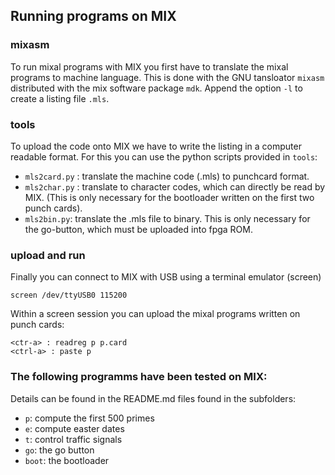 ## Running programs on MIX
### mixasm
To run mixal programs with MIX you first have to translate the mixal programs to machine language. This is done with the GNU tansloator `mixasm` distributed with the mix software package  `mdk`. Append the option `-l` to create a listing file `.mls`.
### tools
To upload the code onto MIX we have to write the listing in a computer readable format. For this you can use the python scripts provided in `tools`:

* `mls2card.py` : translate the machine code (.mls) to punchcard format.
* `mls2char.py` : translate to character codes, which can directly be read by MIX. (This is only necessary for the bootloader written on the first two punch cards).
* `mls2bin.py`: translate the .mls file to binary. This is only necessary for the go-button, which must be uploaded into fpga ROM.

### upload and run
Finally you can connect to MIX with USB using a terminal emulator (screen)
```
screen /dev/ttyUSB0 115200
```
Within  a screen session you can upload the mixal programs written on punch cards:

```
<ctr-a> : readreg p p.card
<ctrl-a> : paste p
```


### The following programms have been tested on MIX:

Details can be found in the README.md files found in the subfolders:

* `p`: compute the first 500 primes
* `e`: compute easter dates
* `t`: control traffic signals
* `go`: the go button
* `boot`: the bootloader
